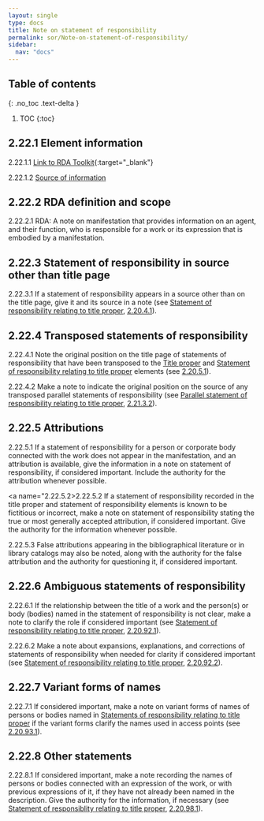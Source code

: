 ```yaml
---
layout: single
type: docs
title: Note on statement of responsibility
permalink: sor/Note-on-statement-of-responsibility/
sidebar:
  nav: "docs"
---
```


## Table of contents
{: .no_toc .text-delta }

1. TOC
{:toc}

## 2.22.1 Element information

<a name="2.22.1.1">2.22.1.1</a> [Link to RDA Toolkit](https://beta.rdatoolkit.org/Content?externalId=en-US_ala-ec50e693-78cd-3171-8f30-0d5be6e8a634){:target="_blank"}

<a name="2.22.1.2">2.22.1.2</a> [Source of information](/DCRMR/sor/)

## 2.22.2 RDA definition and scope

<a name="2.22.2.1">2.22.2.1</a> RDA: A note on manifestation that provides information on an agent, and their function, who is responsible for a work or its expression that is embodied by a manifestation.

## 2.22.3 Statement of responsibility in source other than title page 

<a name="2.22.3.1">2.22.3.1</a> If a statement of responsibility appears in a source other than on the title page, give it and its source in a note (see [Statement of responsibility relating to title proper](/DCRMR/sor/Statement-of-responsibility-relating-to-title-proper/), [2.20.4.1](/DCRMR/sor/Statement-of-responsibility-relating-to-title-proper/#2.20.4.1)).

## 2.22.4 Transposed statements of responsibility 

<a name="2.22.4.1">2.22.4.1</a> Note the original position on the title page of statements of responsibility that have been transposed to the [Title proper](/DCRMR/title/Title-proper/) and [Statement of responsibility relating to title proper](/DCRMR/sor/Statement-of-responsibility-relating-to-title-proper/) elements (see [2.20.5.1](/DCRMR/sor/Statement-of-responsibility-relating-to-title-proper/#2.20.5.1)).

<a name="2.22.4.2">2.22.4.2</a> Make a note to indicate the original position on the source of any transposed parallel statements of responsibility (see [Parallel statement of responsibility relating to title proper](/DCRMR/sor/Parallel-statement-of-responsibility-relating-to-title-proper/), [2.21.3.2](/DCRMR/sor/Parallel-statement-of-responsibility-relating-to-title-proper/#2.21.3.2)).

## 2.22.5 Attributions

<a name="2.22.5.1">2.22.5.1</a> If a statement of responsibility for a person or corporate body connected with the work does not appear in the manifestation, and an attribution is available, give the information in a note on statement of responsibility, if considered important. Include the authority for the attribution whenever possible.

<a name="2.22.5.2>2.22.5.2</a> If a statement of responsibility recorded in the title proper and statement of responsibility elements is known to be fictitious or incorrect, make a note on statement of responsibility stating the true or most generally accepted attribution, if considered important. Give the authority for the information whenever possible.

<a name="2.22.5.3">2.22.5.3</a> False attributions appearing in the bibliographical literature or in library catalogs may also be noted, along with the authority for the false attribution and the authority for questioning it, if considered important.

## 2.22.6 Ambiguous statements of responsibility

<a name="2.22.6.1">2.22.6.1</a> If the relationship between the title of a work and the person(s) or body (bodies) named in the statement of responsibility is not clear,  make a note to clarify the role if considered important (see [Statement of responsibility relating to title proper](/DCRMR/sor/Statement-of-responsibility-relating-to-title-proper/), [2.20.92.1](/DCRMR/sor/Statement-of-responsibility-relating-to-title-proper/#2.20.92.1)).

<a name="2.22.6.2">2.22.6.2</a> Make a note about expansions, explanations, and corrections of statements of responsibility when needed for clarity if considered important (see [Statement of responsibility relating to title proper](/DCRMR/sor/Statement-of-responsibility-relating-to-title-proper/), [2.20.92.2](/DCRMR/sor/Statement-of-responsibility-relating-to-title-proper/#2.20.92.2)).

## 2.22.7 Variant forms of names

<a name="2.22.7.1">2.22.7.1</a> If considered important, make a note on variant forms of names of persons or bodies named in [Statements of responsibility relating to title proper](/DCRMR/sor/Statement-of-responsibility-relating-to-title-proper/) if the variant forms clarify the names used in access points (see [2.20.93.1](/DCRMR/sor/Statement-of-responsibility-relating-to-title-proper/#2.20.93.1)).

## 2.22.8 Other statements

<a name="2.22.8.1">2.22.8.1</a> If considered important, make a note recording the names of persons or bodies connected with an expression of the work, or with previous expressions of it, if they have not already been named in the description. Give the authority for the information, if necessary (see [Statement of responsiblity relating to title proper](/DCRMR/sor/Statement-of-responsibility-relating-to-title-proper/), [2.20.98.1](/DCRMR/sor/Statement-of-responsibility-relating-to-title-proper/#2.20.98.1)).
